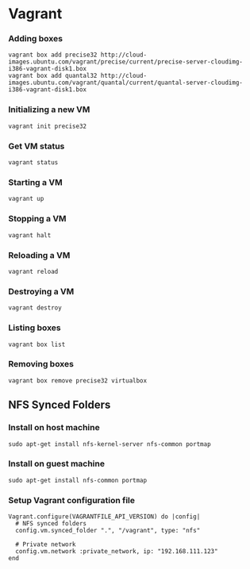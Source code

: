 Vagrant
=======

### Adding boxes
    vagrant box add precise32 http://cloud-images.ubuntu.com/vagrant/precise/current/precise-server-cloudimg-i386-vagrant-disk1.box
    vagrant box add quantal32 http://cloud-images.ubuntu.com/vagrant/quantal/current/quantal-server-cloudimg-i386-vagrant-disk1.box

### Initializing a new VM
`vagrant init precise32`

### Get VM status
`vagrant status`

### Starting a VM
`vagrant up`

### Stopping a VM
`vagrant halt`

### Reloading a VM
`vagrant reload`

### Destroying a VM
`vagrant destroy`

### Listing boxes
`vagrant box list`

### Removing boxes
`vagrant box remove precise32 virtualbox`


NFS Synced Folders
----------------------------------------

### Install on host machine
`sudo apt-get install nfs-kernel-server nfs-common portmap`

### Install on guest machine
`sudo apt-get install nfs-common portmap`

### Setup Vagrant configuration file
    Vagrant.configure(VAGRANTFILE_API_VERSION) do |config|
      # NFS synced folders
      config.vm.synced_folder ".", "/vagrant", type: "nfs"

      # Private network
      config.vm.network :private_network, ip: "192.168.111.123"
    end